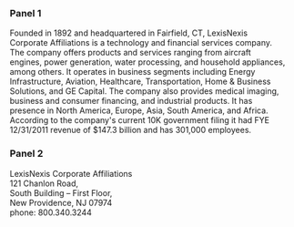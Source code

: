 <div class="container">
    <div class="row">
		<div class="col-md-8">
			<div class="panel panel-default">
				<div class="panel-heading">
					<h3 class="panel-title">Panel 1</h3>
					<span class="pull-right clickable"><i class="glyphicon glyphicon-chevron-up"></i></span>
				</div>
				<div class="panel-body">
                    Founded in 1892 and headquartered in Fairfield, CT, LexisNexis Corporate Affiliations 
                    is a technology and financial services company. 
                    The company offers products and services ranging from aircraft engines, power generation, 
                    water processing, and household appliances, among others. 
                    It operates in business segments including Energy Infrastructure, Aviation, Healthcare, 
                    Transportation, Home & Business Solutions, and GE Capital. 
                    The company also provides medical imaging, business and consumer financing, 
                    and industrial products. 
                    It has presence in North America, Europe, Asia, South America, and Africa. 
                    According to the company's current 10K government filing it had FYE 12/31/2011 revenue of 
                    $147.3 billion and has 301,000 employees.
				</div>
			</div>
		</div>
		<div class="col-md-4">
			<div class="panel panel-default">
				<div class="panel-heading">
					<h3 class="panel-title">Panel 2</h3>
					<span class="pull-right clickable"><i class="glyphicon glyphicon-chevron-up"></i></span>
				</div>
				<div class="panel-body">
                    LexisNexis Corporate Affiliations<br />
                    121 Chanlon Road,<br /> 
                    South Building – First Floor,<br />
                    New Providence, NJ 07974<br />
                    phone: 800.340.3244
				</div>
		    </div>
	    </div>
	</div>
</div>

<style>
.panel-heading span {
    margin-top: -20px;
    font-size: 15px;
}
.row {
    margin-top: 40px;
    padding: 0 10px;
}
.clickable {
    cursor: pointer;
}    
</style>

<script type="text/javascript">
    jQuery(function ($) {
        $('.panel-heading span.clickable').on("click", function (e) {
            if ($(this).hasClass('panel-collapsed')) {
                // expand the panel
                $(this).parents('.panel').find('.panel-body').slideDown();
                $(this).removeClass('panel-collapsed');
                $(this).find('i').removeClass('glyphicon-chevron-down').addClass('glyphicon-chevron-up');
            }
            else {
                // collapse the panel
                $(this).parents('.panel').find('.panel-body').slideUp();
                $(this).addClass('panel-collapsed');
                $(this).find('i').removeClass('glyphicon-chevron-up').addClass('glyphicon-chevron-down');
            }
        });
    });
</script>
